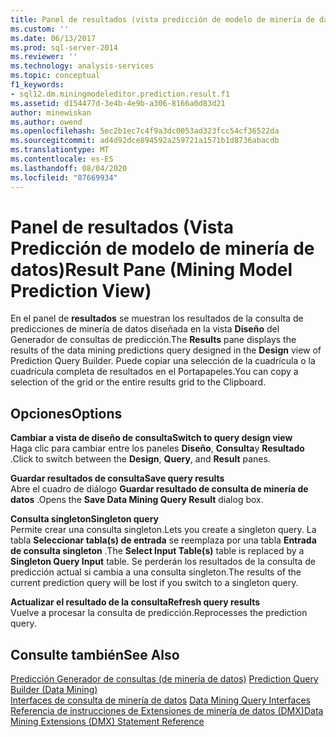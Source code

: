 ```yaml
---
title: Panel de resultados (vista predicción de modelo de minería de datos) | Microsoft Docs
ms.custom: ''
ms.date: 06/13/2017
ms.prod: sql-server-2014
ms.reviewer: ''
ms.technology: analysis-services
ms.topic: conceptual
f1_keywords:
- sql12.dm.miningmodeleditor.prediction.result.f1
ms.assetid: d154477d-3e4b-4e9b-a306-8166a0d83d21
author: minewiskan
ms.author: owend
ms.openlocfilehash: 5ec2b1ec7c4f9a3dc0053ad323fcc54cf36522da
ms.sourcegitcommit: ad4d92dce894592a259721a1571b1d8736abacdb
ms.translationtype: MT
ms.contentlocale: es-ES
ms.lasthandoff: 08/04/2020
ms.locfileid: "87669934"
---
```

# <a name="result-pane-mining-model-prediction-view"></a><span data-ttu-id="4f80b-102">Panel de resultados (Vista Predicción de modelo de minería de datos)</span><span class="sxs-lookup"><span data-stu-id="4f80b-102">Result Pane (Mining Model Prediction View)</span></span>
  <span data-ttu-id="4f80b-103">En el panel de **resultados** se muestran los resultados de la consulta de predicciones de minería de datos diseñada en la vista **Diseño** del Generador de consultas de predicción.</span><span class="sxs-lookup"><span data-stu-id="4f80b-103">The **Results** pane displays the results of the data mining predictions query designed in the **Design** view of Prediction Query Builder.</span></span> <span data-ttu-id="4f80b-104">Puede copiar una selección de la cuadrícula o la cuadrícula completa de resultados en el Portapapeles.</span><span class="sxs-lookup"><span data-stu-id="4f80b-104">You can copy a selection of the grid or the entire results grid to the Clipboard.</span></span>  
  
## <a name="options"></a><span data-ttu-id="4f80b-105">Opciones</span><span class="sxs-lookup"><span data-stu-id="4f80b-105">Options</span></span>  
 <span data-ttu-id="4f80b-106">**Cambiar a vista de diseño de consulta**</span><span class="sxs-lookup"><span data-stu-id="4f80b-106">**Switch to query design view**</span></span>  
 <span data-ttu-id="4f80b-107">Haga clic para cambiar entre los paneles **Diseño**, **Consulta**y **Resultado** .</span><span class="sxs-lookup"><span data-stu-id="4f80b-107">Click to switch between the **Design**, **Query**, and **Result** panes.</span></span>  
  
 <span data-ttu-id="4f80b-108">**Guardar resultados de consulta**</span><span class="sxs-lookup"><span data-stu-id="4f80b-108">**Save query results**</span></span>  
 <span data-ttu-id="4f80b-109">Abre el cuadro de diálogo **Guardar resultado de consulta de minería de datos** .</span><span class="sxs-lookup"><span data-stu-id="4f80b-109">Opens the **Save Data Mining Query Result** dialog box.</span></span>  
  
 <span data-ttu-id="4f80b-110">**Consulta singleton**</span><span class="sxs-lookup"><span data-stu-id="4f80b-110">**Singleton query**</span></span>  
 <span data-ttu-id="4f80b-111">Permite crear una consulta singleton.</span><span class="sxs-lookup"><span data-stu-id="4f80b-111">Lets you create a singleton query.</span></span> <span data-ttu-id="4f80b-112">La tabla **Seleccionar tabla(s) de entrada** se reemplaza por una tabla **Entrada de consulta singleton** .</span><span class="sxs-lookup"><span data-stu-id="4f80b-112">The **Select Input Table(s)** table is replaced by a **Singleton Query Input** table.</span></span> <span data-ttu-id="4f80b-113">Se perderán los resultados de la consulta de predicción actual si cambia a una consulta singleton.</span><span class="sxs-lookup"><span data-stu-id="4f80b-113">The results of the current prediction query will be lost if you switch to a singleton query.</span></span>  
  
 <span data-ttu-id="4f80b-114">**Actualizar el resultado de la consulta**</span><span class="sxs-lookup"><span data-stu-id="4f80b-114">**Refresh query results**</span></span>  
 <span data-ttu-id="4f80b-115">Vuelve a procesar la consulta de predicción.</span><span class="sxs-lookup"><span data-stu-id="4f80b-115">Reprocesses the prediction query.</span></span>  
  
## <a name="see-also"></a><span data-ttu-id="4f80b-116">Consulte también</span><span class="sxs-lookup"><span data-stu-id="4f80b-116">See Also</span></span>  
 <span data-ttu-id="4f80b-117">[Predicción Generador de consultas &#40;de minería de datos&#41;](prediction-query-builder-data-mining.md) </span><span class="sxs-lookup"><span data-stu-id="4f80b-117">[Prediction Query Builder &#40;Data Mining&#41;](prediction-query-builder-data-mining.md) </span></span>  
 <span data-ttu-id="4f80b-118">[Interfaces de consulta de minería de datos](data-mining/data-mining-query-tools.md) </span><span class="sxs-lookup"><span data-stu-id="4f80b-118">[Data Mining Query Interfaces](data-mining/data-mining-query-tools.md) </span></span>  
 [<span data-ttu-id="4f80b-119">Referencia de instrucciones de Extensiones de minería de datos &#40;DMX&#41;</span><span class="sxs-lookup"><span data-stu-id="4f80b-119">Data Mining Extensions &#40;DMX&#41; Statement Reference</span></span>](/sql/dmx/data-mining-extensions-dmx-statements)  
  
  
